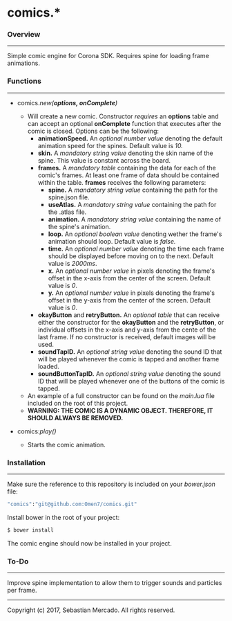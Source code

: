# comics.*
### Overview
---

Simple comic engine for Corona SDK. Requires spine for loading frame animations.

### Functions
---

- comics.*new(**options, onComplete**)*
    - Will create a new comic. Constructor *requires* an **options** table and can accept an optional **onComplete** function that executes after the comic is closed. Options can be the following:
        - **animationSpeed.** An *optional number value* denoting the default animation speed for the spines. Default value is *10.*
        - **skin.** A *mandatory string value* denoting the skin name of the spine. This value is constant across the board.
        - **frames.** A *mandatory table* containing the data for each of the comic's frames. At least one frame of data should be contained within the table. **frames** receives the following parameters:
            - **spine.** A *mandatory string value* containing the path for the spine.json file.
            - **useAtlas.** A *mandatory string value* containing the path for the .atlas file.
            - **animation.** A *mandatory string value* containing the name of the spine's animation.
            - **loop.** An *optional boolean value* denoting wether the frame's animation should loop. Default value is *false.*
            - **time.** An *optional number value* denoting the time each frame should be displayed before moving on to the next. Default value is *2000ms*.
            - **x.** An *optional number value* in pixels denoting the frame's offset in the x-axis from the center of the screen. Default value is *0*.
            - **y.** An *optional number value* in pixels denoting the frame's offset in the y-axis from the center of the screen. Default value is *0*.
        - **okayButton** and **retryButton.** An *optional table* that can receive either the constructor for the **okayButton** and the **retryButton**, or individual offsets in the x-axis and y-axis from the cente of the last frame. If no constructor is received, default images will be used.
        - **soundTapID.** An *optional string value* denoting the sound ID that will be played whenever the comic is tapped and another frame loaded.
        - **soundButtonTapID.** An *optional string value* denoting the sound ID that will be played whenever one of the buttons of the comic is tapped.
    - An example of a full constructor can be found on the *main.lua* file included on the root of this project.
    - **WARNING: THE COMIC IS A DYNAMIC OBJECT. THEREFORE, IT SHOULD ALWAYS BE REMOVED.**

- comics:*play()*
    - Starts the comic animation.

### Installation
---
Make sure the reference to this repository is included on your *bower.json* file:
```sh
"comics":"git@github.com:Omen7/comics.git"
```
Install bower in the root of your project:
```sh
$ bower install
```
The comic engine should now be installed in your project.

### To-Do
---
Improve spine implementation to allow them to trigger sounds and particles per frame.

---
Copyright (c) 2017, Sebastian Mercado.
All rights reserved.